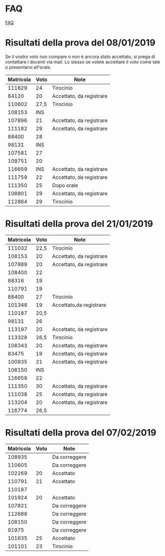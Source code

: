 # FAQ

<a href="http://hipert.unimore.it/people/paolob/pub/Calcolo_Parallelo/FAQ.html">FAQ</a>

# Risultati della prova del 08/01/2019

Se il vostro voto non compare o non è ancora stato accettato, si prega di contattare i docenti via mail.
Lo stesso se volete accettare il voto come tale o presentarvi all'orale.

Matricola | Voto | Note
----------|------|-----
111829 |	24	|	Tirocinio
84120	 |  20  | Accettato, da registrare
110602 | 27,5 |	Tirocinio
108153 | INS	|
107896 |	21	| Accettato, da registrare
111182 |	29	| Accettato, da registrare
88400	 |  28	|	
98131	 | INS	|	
107581 |	27	|
109751 |	20	|
116659 | INS  |	Accettato, da registrare
111759 |	22	| Accettato, da registrare
111350 |	25	| Dopo orale
108801 |	29	| Accettato, da registrare
112864 |	29	| Tirocinio


# Risultati della prova del 21/01/2019

Matricola | Voto | Note
----------|------|-----
111032|	22,5	|	Tirocinio
108153|	20|	Accettato, da registrare	
107889|	20|	Accettato, da registrare	
108400|	22|		
88316	|19|		
110791|	19|		
88400	|27	|	Tirocinio
101348|	19| Accettato,da registrare
110187|	20,5|		
98131|	26|		
113197|	20|	Accettato, da registrare	
113328|	26,5|		Tirocinio
108343|	20	|	Accettato, da registrare
83475|	19|	Accettato, da registrare	
100935|	21|	Accettato, da registrare
108150|	INS|		
116659|	22|		
111350|	30|	Accettato, da registrare
111038|	25| Accettato, da registrare		
113204|	20	|	Accettato, da registrare	
116774|	26,5|		

# Risultati della prova del 07/02/2019

Matricola | Voto | Note
----------|------|-----
108935	|		|	Da correggere
110605	|		|	Da correggere
102269	|	20	|	Accettato
110791	|	21	|	Accettato
110187	|		|	
101924	|	20	|	Accettato
107821	|		|	Da correggere
112688	|		|	Da correggere
108150	|		|	Da correggere
91975	|		|	Da correggere
101635	|	25	|	Accettato
101101  | 23  | Tirocinio
